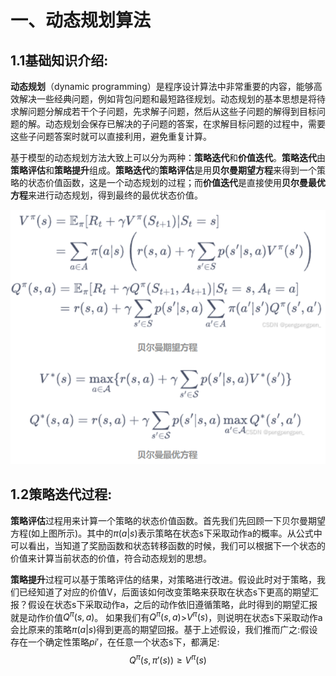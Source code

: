 # 一、动态规划算法

## 1.1基础知识介绍:

__动态规划__（dynamic programming）是程序设计算法中非常重要的内容，能够高效解决一些经典问题，例如背包问题和最短路径规划。动态规划的基本思想是将待求解问题分解成若干个子问题，先求解子问题，然后从这些子问题的解得到目标问题的解。动态规划会保存已解决的子问题的答案，在求解目标问题的过程中，需要这些子问题答案时就可以直接利用，避免重复计算。

基于模型的动态规划方法大致上可以分为两种：**策略迭代**和**价值迭代**。**策略迭代**由**策略评估**和**策略提升**组成。**策略迭代**的**策略评估**是用**贝尔曼期望方程**来得到一个策略的状态价值函数，这是一个动态规划的过程；而**价值迭代**是直接使用**贝尔曼最优方程**来进行动态规划，得到最终的最优状态价值。

![贝尔曼期望方程和最优方程](./照片/贝尔曼期望最优方程.png)

##  1.2策略迭代过程:

**策略评估**过程用来计算一个策略的状态价值函数。首先我们先回顾一下贝尔曼期望方程(如上图所示)。其中的$π(a|s)$表示策略在状态s下采取动作a的概率。从公式中可以看出，当知道了奖励函数和状态转移函数的时候，我们可以根据下一个状态的价值来计算当前状态的价值，符合动态规划的思想。

**策略提升**过程可以基于策略评估的结果，对策略进行改进。假设此时对于策略，我们已经知道了对应的价值V，后面该如何改变策略来获取在状态s下更高的期望汇报？假设在状态s下采取动作a，之后的动作依旧遵循策略，此时得到的期望汇报就是动作价值$Q^\pi(s, a)$。
如果我们有$Q^\pi(s, a)$>$V^\pi(s)$，则说明在状态s下采取动作a会比原来的策略$π(a|s)$得到更高的期望回报。基于上述假设，我们推而广之:假设存在一个确定性策略$pi'$，在任意一个状态s下，都满足:
$$
Q^\pi(s, \pi'(s)) \geq V^\pi(s)
$$
